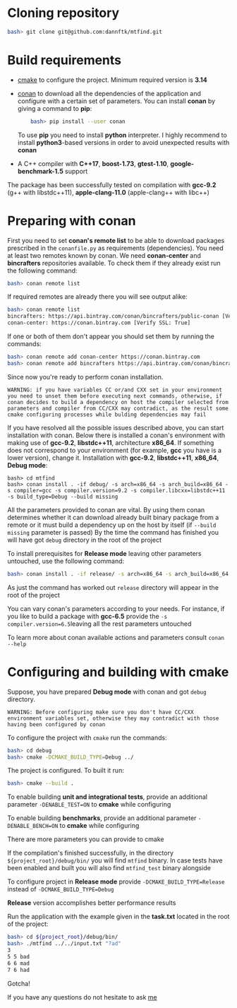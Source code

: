 # Cloning repository
```bash
bash> git clone git@github.com:dannftk/mtfind.git
```
# Build requirements
- [cmake](https://cmake.org/) to configure the project. Minimum required version is __3.14__
- [conan](https://conan.io/) to download all the dependencies of the application and configure with a certain set of parameters. You can install __conan__ by giving a command to __pip__:
    ```bash
        bash> pip install --user conan
    ```
    To use __pip__ you need to install __python__ interpreter. I highly recommend to install __python3__-based versions in order to avoid unexpected results with __conan__

- A C++ compiler with __C++17__, __boost-1.73__, __gtest-1.10__, __google-benchmark-1.5__ support

The package has been successfully tested on compilation with __gcc-9.2__ (g++ with libstdc++11), __apple-clang-11.0__ (apple-clang++ with libc++)

# Preparing with conan
First you need to set __conan's remote list__ to be able to download packages prescribed in the `conanfile.py` as requirements (dependencies). You need at least two remotes known by conan. We need __conan-center__ and __bincrafters__ repositories available. To check them if they already exist run the following command:
```bash
bash> conan remote list
```
If required remotes are already there you will see output alike:
```bash
bash> conan remote list
bincrafters: https://api.bintray.com/conan/bincrafters/public-conan [Verify SSL: True]
conan-center: https://conan.bintray.com [Verify SSL: True]
```
If one or both of them don't appear you should set them by running the commands:
```bash
bash> conan remote add conan-center https://conan.bintray.com
bash> conan remote add bincrafters https://api.bintray.com/conan/bincrafters/public-conan
```
Since now you're ready to perform conan installation.

    WARNING: if you have variables CC or/and CXX set in your environment you need to unset them before executing next commands, otherwise, if conan decides to build a dependency on host the compiler selected from parameters and compiler from CC/CXX may contradict, as the result some cmake configuring processes while bulding dependencies may fail

If you have resolved all the possible issues described above, you can start installation with conan. Below there is installed a conan's environment with making use of __gcc-9.2__, __libstdc++11__, architecture __x86\_64__. If something does not correspond to your environment (for example, __gcc__ you have is a lower version), change it. Installation with __gcc-9.2__, __libstdc++11__, __x86\_64__, __Debug mode__:
```
bash> cd mtfind
bash> conan install . -if debug/ -s arch=x86_64 -s arch_build=x86_64 -s compiler=gcc -s compiler.version=9.2 -s compiler.libcxx=libstdc++11 -s build_type=Debug --build missing
```
All the parameters provided to conan are vital. By using them conan determines whether it can download already built binary package from a remote or it must build a dependency up on the host by itself (if `--build missing` parameter is passed)
By the time the command has finished you will have got `debug` directory in the root of the project

To install prerequisites for __Release mode__ leaving other parameters untouched, use the following command:
```bash
bash> conan install . -if release/ -s arch=x86_64 -s arch_build=x86_64 -s compiler=gcc -s compiler.version=9.2 -s compiler.libcxx=libstdc++11 -s build_type=Release --build missing
```
As just the command has worked out `release` directory will appear in the root of the project

You can vary conan's parameters according to your needs. For instance, if you like to build a package with __gcc-6.5__ provide the `-s compiler.version=6.5`leaving all the rest parameters untouched

To learn more about conan available actions and parameters consult `conan --help`

# Configuring and building with cmake

Suppose, you have prepared __Debug mode__ with conan and got `debug` directory.

    WARNING: Before configuring make sure you don't have CC/CXX environment variables set, otherwise they may contradict with those having been configured by conan

To configure the project with `cmake` run the commands:
```bash
bash> cd debug
bash> cmake -DCMAKE_BUILD_TYPE=Debug ../
```
The project is configured. To built it run:
```bash
bash> cmake --build .
```
To enable building __unit and integrational tests__, provide an additional parameter `-DENABLE_TEST=ON` to __cmake__ while configuring

To enable building __benchmarks__, provide an additional parameter `-DENABLE_BENCH=ON` to __cmake__ while configuring

There are more parameters you can provide to cmake

If the compilation's finished successfully, in the directory `${project_root}/debug/bin/` you will find `mtfind` binary. In case tests have been enabled and built you will also find `mtfind_test` binary alongside

To configure project in __Release mode__ provide `-DCMAKE_BUILD_TYPE=Release` instead of `-DCMAKE_BUILD_TYPE=Debug`

__Release__ version accomplishes better performance results

Run the application with the example given in the __task.txt__ located in the root of the project:
```bash
bash> cd ${project_root}/debug/bin/
bash> ./mtfind ../../input.txt "?ad"
3
5 5 bad
6 6 mad
7 6 had
```

Gotcha!

If you have any questions do not hesitate to ask [me](mailto:dannftk@yandex.ru)

